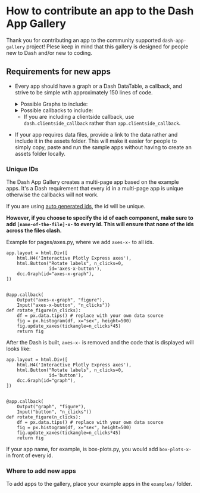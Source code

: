 # How to contribute an app to the Dash App Gallery 
Thank you for contributing an app to the community supported `dash-app-gallery` project! 
Plese keep in mind that this gallery is designed for people new to Dash and/or new to coding.


## Requirements for new apps

- Every app should have a graph or a Dash DataTable, a callback, and strive to be simple wtih approximately 150 lines of code. 

   <details>
     <summary>Possible Graphs to include:</summary>
    area<br/>
    bar<br/>
    bar_polar<br/>
    box plot<br/>
    candlestick<br/>
    choropleth_mapbox<br/>
    choropleth<br/>
    contour<br/>
    density_contour<br/>
    density_heatmap<br/>
    density_mapbox<br/>
    ecdf<br/>
    funnel_area<br/>
    funnel<br/>
    histogram<br/>
    icicle<br/>
    line_3d<br/>
    line_geo<br/>
    line_mapbox<br/>
    line_polar<br/>
    line_ternary<br/>
    line<br/>
    parallel_categories<br/>
    parallel_coordinates<br/>
    pie<br/>
    scatter<br/>
    scatter_3d<br/>
    scatter_geo<br/>
    scatter_mapbox<br/>
    scatter_matrix<br/>
    scatter_polar<br/>
    scatter_ternary<br/>
    strip<br/>
    sunburst<br/>
    timeline<br/>
    treemap<br/>
    violin<br/>
   </details>

   <details>
     <summary>Possible callbacks to include:</summary>
    chained<br/>
    circular callback<br/>
    clientside callback<br/>
    flexible callback signature<br/>
    general<br/>
    multiple outputs<br/>
    pattern matching<br/>
    callback with ctx<br/>
    randomly generated ID<br/>
    pre-defined ID<br/>
   </details>

   * If you are including a clientside callback, use `dash.clientside_callback` rather than `app.clientside_callback`.

* If your app requires data files, provide a link to the data rather and include it in the assets folder.
This will make it easier for people to simply copy, paste and run the sample apps without having to create
an assets folder locally.

### Unique IDs

The Dash App Gallery creates a multi-page app based on the example apps.  It's a Dash requirement that every
id in a multi-page app is unique otherwise the callbacks will not work.

If you are using [auto generated ids](https://dash.plotly.com/basic-callbacks#passing-components-into-callbacks-instead-of-ids), the id will be unique.  

**However, if you choose to specify the id of each component, make sure to add `[name-of-the-file]-x-` to every id. This will ensure that none of the ids across the files clash.** 

Example for pages/axes.py, where we add `axes-x-` to all ids.
```
app.layout = html.Div([
    html.H4('Interactive Plotly Express axes'),
    html.Button("Rotate labels", n_clicks=0, 
                id='axes-x-button'),
    dcc.Graph(id="axes-x-graph"),
])


@app.callback(
    Output("axes-x-graph", "figure"), 
    Input("axes-x-button", "n_clicks"))
def rotate_figure(n_clicks):
    df = px.data.tips() # replace with your own data source
    fig = px.histogram(df, x="sex", height=500)
    fig.update_xaxes(tickangle=n_clicks*45)
    return fig
```
After the Dash is built, `axes-x-` is removed and the code that is displayed will looks like:
```
app.layout = html.Div([
    html.H4('Interactive Plotly Express axes'),
    html.Button("Rotate labels", n_clicks=0, 
                id='button'),
    dcc.Graph(id="graph"),
])


@app.callback(
    Output("graph", "figure"), 
    Input("button", "n_clicks"))
def rotate_figure(n_clicks):
    df = px.data.tips() # replace with your own data source
    fig = px.histogram(df, x="sex", height=500)
    fig.update_xaxes(tickangle=n_clicks*45)
    return fig
```

If your app name, for example, is box-plots.py, you would add `box-plots-x-` in front of every id. 

### Where to add new apps

To add apps to the gallery, place your example apps in the `examples/` folder.

